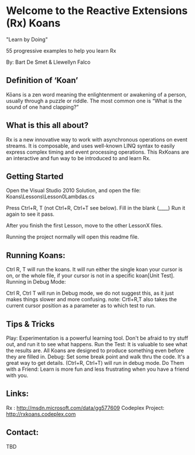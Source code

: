 # Welcome to the Reactive Extensions (Rx) Koans
  "Learn by Doing"

55 progressive examples to help you learn Rx

By: Bart De Smet & Llewellyn Falco

## Definition of ‘Koan’
 Kōans is a zen word meaning the enlightenment or awakening of a person, usually through a puzzle or riddle. The most common one is “What is the sound of one hand clapping?”

## What is this all about?
Rx is a new innovative way to work with asynchronous operations on event streams. It is composable, and uses well-known LINQ syntax to easily express complex timing and event processing operations.
This RxKoans are an interactive and fun way to be introduced to and learn Rx.

## Getting Started

Open the Visual Studio 2010 Solution, and open the file:
  Koans\Lessons\Lesson0Lambdas.cs

Press Ctrl+R, T (not Ctrl+R, Ctrl+T see below). Fill in the blank (____) Run it again to see it pass.

After you finish the first Lesson, move to the other LessonX files.

Running the project normally will open this readme file.

## Running Koans:

Ctrl R, T will run the koans. It will run either the single koan your cursor is on, or the whole file, if your cursor is not in a specific koan[Unit Test].
Running in Debug Mode:

Ctrl R, Ctrl T will run in Debug mode, we do not suggest this, as it just makes things slower and more confusing.
note: Crtl+R,T also takes the current cursor position as a parameter as to which test to run.

## Tips & Tricks 
Play: Experimentation is a powerful learning tool. Don't be afraid to try stuff out, and run it to see what happens.
Run the Test: It is valuable to see what the results are. All Koans are designed to produce something even before they are filled in.
Debug: Set some break point and walk thru the code. It's a great way to get details. (Ctrl+R, Ctrl+T) will run in debug mode.
Do Them with a Friend: Learn is more fun and less frustrating when you have a friend with you.

## Links:
Rx : http://msdn.microsoft.com/data/gg577609
Codeplex Project: http://rxkoans.codeplex.com

## Contact:
TBD
